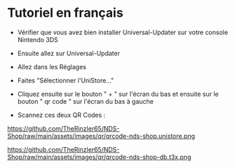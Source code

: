 # Tutoriel en français

- Vérifier que vous avez bien installer Universal-Updater sur votre console Nintendo 3DS

- Ensuite allez sur Universal-Updater

- Allez dans les Réglages

- Faites "Sélectionner l'UniStore..."

- Cliquez ensuite sur le bouton " + " sur l'écran du bas et ensuite sur le bouton " qr code " sur l'écran du bas à gauche

- Scannez ces deux QR Codes : 

https://github.com/TheRinzler65/NDS-Shop/raw/main/assets/images/qr/qrcode-nds-shop.unistore.png

https://github.com/TheRinzler65/NDS-Shop/raw/main/assets/images/qr/qrcode-nds-shop-db.t3x.png

